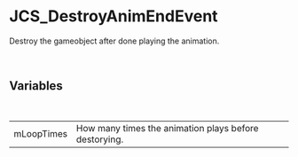 <!--
   - $File: JCS_DestroyAnimEndEvent.html $
   - $Date: 2018-10-01 20:15:15 $
   - $Revision: $
   - $Creator: Jen-Chieh Shen $
   - $Notice: See LICENSE.txt for modification and distribution information
   -                   Copyright © 2018 by Shen, Jen-Chieh $
-->


<div id="content-header">
  <h1>JCS_DestroyAnimEndEvent</h1>
</div>

<p>
  Destroy the gameobject after done playing the animation.
</p>


<br/>
<h2>Variables</h2>
<br/>

<table>
  <tr>
    <td>mLoopTimes</td>
    <td>How many times the animation plays before destorying.</td>
  </tr>
</table>
